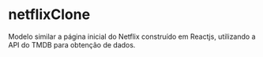 # netflixClone
Modelo similar a página inicial do Netflix construído em Reactjs, utilizando a API do TMDB para obtenção de dados.
